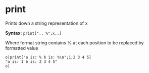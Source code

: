 # print

Prints down a string representation of x

**Syntax:** ```print[".. %";x..]```

Where format string contains % at each position to be replaced by formatted value

```o
o)print["a is: % b is: %\n";1;2 3 4 5]
"a is: 1 b is: 2 3 4 5"
o)
```
